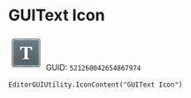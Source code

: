 # GUIText Icon
![](/img/GUIText%20Icon.png)
GUID: `521260042654867974`
```
EditorGUIUtility.IconContent("GUIText Icon")
```
